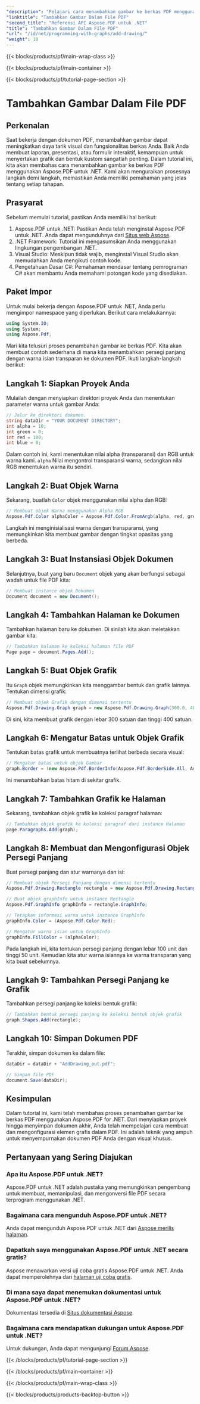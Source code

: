 ```yaml
---
"description": "Pelajari cara menambahkan gambar ke berkas PDF menggunakan Aspose.PDF untuk .NET. Panduan langkah demi langkah ini mencakup pengaturan warna, menambahkan bentuk, dan menyimpan PDF Anda."
"linktitle": "Tambahkan Gambar Dalam File PDF"
"second_title": "Referensi API Aspose.PDF untuk .NET"
"title": "Tambahkan Gambar Dalam File PDF"
"url": "/id/net/programming-with-graphs/add-drawing/"
"weight": 10
---
```


{{< blocks/products/pf/main-wrap-class >}}

{{< blocks/products/pf/main-container >}}

{{< blocks/products/pf/tutorial-page-section >}}

# Tambahkan Gambar Dalam File PDF

## Perkenalan

Saat bekerja dengan dokumen PDF, menambahkan gambar dapat meningkatkan daya tarik visual dan fungsionalitas berkas Anda. Baik Anda membuat laporan, presentasi, atau formulir interaktif, kemampuan untuk menyertakan grafik dan bentuk kustom sangatlah penting. Dalam tutorial ini, kita akan membahas cara menambahkan gambar ke berkas PDF menggunakan Aspose.PDF untuk .NET. Kami akan menguraikan prosesnya langkah demi langkah, memastikan Anda memiliki pemahaman yang jelas tentang setiap tahapan.

## Prasyarat

Sebelum memulai tutorial, pastikan Anda memiliki hal berikut:

1. Aspose.PDF untuk .NET: Pastikan Anda telah menginstal Aspose.PDF untuk .NET. Anda dapat mengunduhnya dari [Situs web Aspose](https://releases.aspose.com/pdf/net/).
2. .NET Framework: Tutorial ini mengasumsikan Anda menggunakan lingkungan pengembangan .NET.
3. Visual Studio: Meskipun tidak wajib, menginstal Visual Studio akan memudahkan Anda mengikuti contoh kode.
4. Pengetahuan Dasar C#: Pemahaman mendasar tentang pemrograman C# akan membantu Anda memahami potongan kode yang disediakan.

## Paket Impor

Untuk mulai bekerja dengan Aspose.PDF untuk .NET, Anda perlu mengimpor namespace yang diperlukan. Berikut cara melakukannya:

```csharp
using System.IO;
using System;
using Aspose.Pdf;
```

Mari kita telusuri proses penambahan gambar ke berkas PDF. Kita akan membuat contoh sederhana di mana kita menambahkan persegi panjang dengan warna isian transparan ke dokumen PDF. Ikuti langkah-langkah berikut:

## Langkah 1: Siapkan Proyek Anda

Mulailah dengan menyiapkan direktori proyek Anda dan menentukan parameter warna untuk gambar Anda:

```csharp
// Jalur ke direktori dokumen.
string dataDir = "YOUR DOCUMENT DIRECTORY";
int alpha = 10;
int green = 0;
int red = 100;
int blue = 0;
```

Dalam contoh ini, kami menentukan nilai alpha (transparansi) dan RGB untuk warna kami. `alpha` Nilai mengontrol transparansi warna, sedangkan nilai RGB menentukan warna itu sendiri.

## Langkah 2: Buat Objek Warna

Sekarang, buatlah `Color` objek menggunakan nilai alpha dan RGB:

```csharp
// Membuat objek Warna menggunakan Alpha RGB
Aspose.Pdf.Color alphaColor = Aspose.Pdf.Color.FromArgb(alpha, red, green, blue); // Menyediakan saluran alfa
```

Langkah ini menginisialisasi warna dengan transparansi, yang memungkinkan kita membuat gambar dengan tingkat opasitas yang berbeda.

## Langkah 3: Buat Instansiasi Objek Dokumen

Selanjutnya, buat yang baru `Document` objek yang akan berfungsi sebagai wadah untuk file PDF kita:

```csharp
// Membuat instance objek Dokumen
Document document = new Document();
```

## Langkah 4: Tambahkan Halaman ke Dokumen

Tambahkan halaman baru ke dokumen. Di sinilah kita akan meletakkan gambar kita:

```csharp
// Tambahkan halaman ke koleksi halaman file PDF
Page page = document.Pages.Add();
```

## Langkah 5: Buat Objek Grafik

Itu `Graph` objek memungkinkan kita menggambar bentuk dan grafik lainnya. Tentukan dimensi grafik:

```csharp
// Membuat objek Grafik dengan dimensi tertentu
Aspose.Pdf.Drawing.Graph graph = new Aspose.Pdf.Drawing.Graph(300.0, 400.0);
```

Di sini, kita membuat grafik dengan lebar 300 satuan dan tinggi 400 satuan.

## Langkah 6: Mengatur Batas untuk Objek Grafik

Tentukan batas grafik untuk membuatnya terlihat berbeda secara visual:

```csharp
// Mengatur batas untuk objek Gambar
graph.Border = (new Aspose.Pdf.BorderInfo(Aspose.Pdf.BorderSide.All, Aspose.Pdf.Color.Black));
```

Ini menambahkan batas hitam di sekitar grafik.

## Langkah 7: Tambahkan Grafik ke Halaman

Sekarang, tambahkan objek grafik ke koleksi paragraf halaman:

```csharp
// Tambahkan objek grafik ke koleksi paragraf dari instance Halaman
page.Paragraphs.Add(graph);
```

## Langkah 8: Membuat dan Mengonfigurasi Objek Persegi Panjang

Buat persegi panjang dan atur warnanya dan isi:

```csharp
// Membuat objek Persegi Panjang dengan dimensi tertentu
Aspose.Pdf.Drawing.Rectangle rectangle = new Aspose.Pdf.Drawing.Rectangle(0, 0, 100, 50);

// Buat objek graphInfo untuk instance Rectangle
Aspose.Pdf.GraphInfo graphInfo = rectangle.GraphInfo;

// Tetapkan informasi warna untuk instance GraphInfo
graphInfo.Color = (Aspose.Pdf.Color.Red);

// Mengatur warna isian untuk GraphInfo
graphInfo.FillColor = (alphaColor);
```

Pada langkah ini, kita tentukan persegi panjang dengan lebar 100 unit dan tinggi 50 unit. Kemudian kita atur warna isiannya ke warna transparan yang kita buat sebelumnya.

## Langkah 9: Tambahkan Persegi Panjang ke Grafik

Tambahkan persegi panjang ke koleksi bentuk grafik:

```csharp
// Tambahkan bentuk persegi panjang ke koleksi bentuk objek grafik
graph.Shapes.Add(rectangle);
```

## Langkah 10: Simpan Dokumen PDF

Terakhir, simpan dokumen ke dalam file:

```csharp
dataDir = dataDir + "AddDrawing_out.pdf";

// Simpan file PDF
document.Save(dataDir);
```

## Kesimpulan

Dalam tutorial ini, kami telah membahas proses penambahan gambar ke berkas PDF menggunakan Aspose.PDF for .NET. Dari menyiapkan proyek hingga menyimpan dokumen akhir, Anda telah mempelajari cara membuat dan mengonfigurasi elemen grafis dalam PDF. Ini adalah teknik yang ampuh untuk menyempurnakan dokumen PDF Anda dengan visual khusus.

## Pertanyaan yang Sering Diajukan

### Apa itu Aspose.PDF untuk .NET?

Aspose.PDF untuk .NET adalah pustaka yang memungkinkan pengembang untuk membuat, memanipulasi, dan mengonversi file PDF secara terprogram menggunakan .NET.

### Bagaimana cara mengunduh Aspose.PDF untuk .NET?

Anda dapat mengunduh Aspose.PDF untuk .NET dari [Aspose merilis halaman](https://releases.aspose.com/pdf/net/).

### Dapatkah saya menggunakan Aspose.PDF untuk .NET secara gratis?

Aspose menawarkan versi uji coba gratis Aspose.PDF untuk .NET. Anda dapat memperolehnya dari [halaman uji coba gratis](https://releases.aspose.com/).

### Di mana saya dapat menemukan dokumentasi untuk Aspose.PDF untuk .NET?

Dokumentasi tersedia di [Situs dokumentasi Aspose](https://reference.aspose.com/pdf/net/).

### Bagaimana cara mendapatkan dukungan untuk Aspose.PDF untuk .NET?

Untuk dukungan, Anda dapat mengunjungi [Forum Aspose](https://forum.aspose.com/c/pdf/10).

{{< /blocks/products/pf/tutorial-page-section >}}

{{< /blocks/products/pf/main-container >}}

{{< /blocks/products/pf/main-wrap-class >}}

{{< blocks/products/products-backtop-button >}}